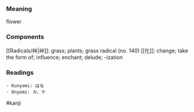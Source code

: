 ### Meaning

flower

### Components

[[Radicals/艸|艸]]: grass; plants; grass radical (no. 140) [[化]]: change; take the form of; influence; enchant; delude; -ization

### Readings

```
- Kunyomi: はな
- Onyomi: カ、ケ
```

#kanji